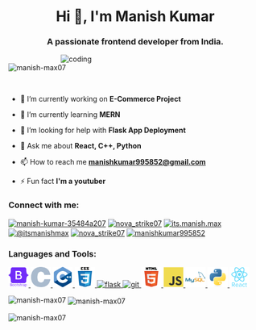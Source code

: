 <h1 align="center">Hi 👋, I'm Manish Kumar</h1>
<h3 align="center">A passionate frontend developer from India.</h3>
<img align="right" alt="coding" width="400" src="https://cdn.dribbble.com/users/1162077/screenshots/3848914/programmer.gif">

<p align="left"> <img src="https://komarev.com/ghpvc/?username=manish-max07&label=Profile%20views&color=0e75b6&style=flat" alt="manish-max07" /> </p>

<p align="left"> <a href="https://twitter.com/" target="blank"><img src="https://img.shields.io/twitter/follow/?logo=twitter&style=for-the-badge" alt="" /></a> </p>

- 🔭 I’m currently working on **E-Commerce Project**

- 🌱 I’m currently learning **MERN**

- 🤝 I’m looking for help with **Flask App Deployment**

- 💬 Ask me about **React, C++, Python**

- 📫 How to reach me **manishkumar995852@gmail.com**

- ⚡ Fun fact **I'm a youtuber**

<h3 align="left">Connect with me:</h3>
<p align="left">
<a href="https://linkedin.com/in/manish-kumar-35484a207" target="blank"><img align="center" src="https://raw.githubusercontent.com/rahuldkjain/github-profile-readme-generator/master/src/images/icons/Social/linked-in-alt.svg" alt="manish-kumar-35484a207" height="30" width="40" /></a>
<a href="https://stackoverflow.com/users/nova_strike07" target="blank"><img align="center" src="https://raw.githubusercontent.com/rahuldkjain/github-profile-readme-generator/master/src/images/icons/Social/stack-overflow.svg" alt="nova_strike07" height="30" width="40" /></a>
<a href="https://instagram.com/its.manish.max" target="blank"><img align="center" src="https://raw.githubusercontent.com/rahuldkjain/github-profile-readme-generator/master/src/images/icons/Social/instagram.svg" alt="its.manish.max" height="30" width="40" /></a>
<a href="https://www.youtube.com/c/@itsmanishmax" target="blank"><img align="center" src="https://raw.githubusercontent.com/rahuldkjain/github-profile-readme-generator/master/src/images/icons/Social/youtube.svg" alt="@itsmanishmax" height="30" width="40" /></a>
<a href="https://www.codechef.com/users/nova_strike07" target="blank"><img align="center" src="https://cdn.jsdelivr.net/npm/simple-icons@3.1.0/icons/codechef.svg" alt="nova_strike07" height="30" width="40" /></a>
<a href="https://codeforces.com/profile/manishkumar995852" target="blank"><img align="center" src="https://raw.githubusercontent.com/rahuldkjain/github-profile-readme-generator/master/src/images/icons/Social/codeforces.svg" alt="manishkumar995852" height="30" width="40" /></a>
</p>

<h3 align="left">Languages and Tools:</h3>
<p align="left"> <a href="https://getbootstrap.com" target="_blank" rel="noreferrer"> <img src="https://raw.githubusercontent.com/devicons/devicon/master/icons/bootstrap/bootstrap-plain-wordmark.svg" alt="bootstrap" width="40" height="40"/> </a> <a href="https://www.cprogramming.com/" target="_blank" rel="noreferrer"> <img src="https://raw.githubusercontent.com/devicons/devicon/master/icons/c/c-original.svg" alt="c" width="40" height="40"/> </a> <a href="https://www.w3schools.com/cpp/" target="_blank" rel="noreferrer"> <img src="https://raw.githubusercontent.com/devicons/devicon/master/icons/cplusplus/cplusplus-original.svg" alt="cplusplus" width="40" height="40"/> </a> <a href="https://www.w3schools.com/css/" target="_blank" rel="noreferrer"> <img src="https://raw.githubusercontent.com/devicons/devicon/master/icons/css3/css3-original-wordmark.svg" alt="css3" width="40" height="40"/> </a> <a href="https://flask.palletsprojects.com/" target="_blank" rel="noreferrer"> <img src="https://www.vectorlogo.zone/logos/pocoo_flask/pocoo_flask-icon.svg" alt="flask" width="40" height="40"/> </a> <a href="https://git-scm.com/" target="_blank" rel="noreferrer"> <img src="https://www.vectorlogo.zone/logos/git-scm/git-scm-icon.svg" alt="git" width="40" height="40"/> </a> <a href="https://www.w3.org/html/" target="_blank" rel="noreferrer"> <img src="https://raw.githubusercontent.com/devicons/devicon/master/icons/html5/html5-original-wordmark.svg" alt="html5" width="40" height="40"/> </a> <a href="https://developer.mozilla.org/en-US/docs/Web/JavaScript" target="_blank" rel="noreferrer"> <img src="https://raw.githubusercontent.com/devicons/devicon/master/icons/javascript/javascript-original.svg" alt="javascript" width="40" height="40"/> </a> <a href="https://www.mysql.com/" target="_blank" rel="noreferrer"> <img src="https://raw.githubusercontent.com/devicons/devicon/master/icons/mysql/mysql-original-wordmark.svg" alt="mysql" width="40" height="40"/> </a> <a href="https://www.python.org" target="_blank" rel="noreferrer"> <img src="https://raw.githubusercontent.com/devicons/devicon/master/icons/python/python-original.svg" alt="python" width="40" height="40"/> </a> <a href="https://reactjs.org/" target="_blank" rel="noreferrer"> <img src="https://raw.githubusercontent.com/devicons/devicon/master/icons/react/react-original-wordmark.svg" alt="react" width="40" height="40"/> </a> </p>

<p><img align="left" src="https://github-readme-stats.vercel.app/api/top-langs?username=manish-max07&show_icons=true&locale=en&layout=compact" alt="manish-max07" /></p>

<p>&nbsp;<img align="center" src="https://github-readme-stats.vercel.app/api?username=manish-max07&show_icons=true&locale=en" alt="manish-max07" /></p>

<p><img align="center" src="https://github-readme-streak-stats.herokuapp.com/?user=manish-max07&" alt="manish-max07" /></p>
